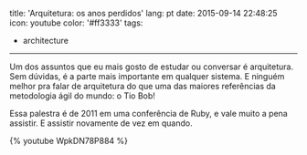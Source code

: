 title: 'Arquitetura: os anos perdidos'
lang: pt
date: 2015-09-14 22:48:25
icon: youtube
color: '#ff3333'
tags:
- architecture
---

Um dos assuntos que eu mais gosto de estudar ou conversar é arquitetura. Sem dúvidas, é a parte mais importante em qualquer sistema. E ninguém melhor pra falar de arquitetura do que uma das maiores referências da metodologia ágil do mundo: o Tio Bob!

<!-- more -->

Essa palestra é de 2011 em uma conferência de Ruby, e vale muito a pena assistir. E assistir novamente de vez em quando.

{% youtube WpkDN78P884 %}